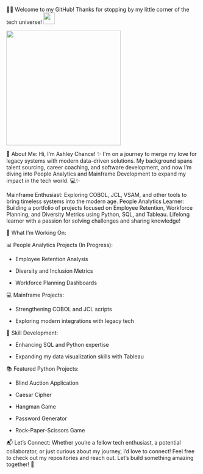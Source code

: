 👋🏾 Welcome to my GitHub!
Thanks for stopping by my little corner of the tech universe!
<img src="https://raw.githubusercontent.com/MartinHeinz/MartinHeinz/master/wave.gif" width="30px">

<img src="https://media.giphy.com/media/3o72F2fmqq8uYg6VdC/giphy.gif" width="300px">

🌟 About Me:
Hi, I’m Ashley Chance! ✨
I'm on a journey to merge my love for legacy systems with modern data-driven solutions. My background spans talent sourcing, career coaching, and software development, and now I’m diving into People Analytics and Mainframe Development to expand my impact in the tech world. 💻✨

Mainframe Enthusiast: Exploring COBOL, JCL, VSAM, and other tools to bring timeless systems into the modern age.
People Analytics Learner: Building a portfolio of projects focused on Employee Retention, Workforce Planning, and Diversity Metrics using Python, SQL, and Tableau.
Lifelong learner with a passion for solving challenges and sharing knowledge!

🎯 What I’m Working On:

📊 People Analytics Projects (In Progress):

- Employee Retention Analysis

- Diversity and Inclusion Metrics

- Workforce Planning Dashboards
  

💻 Mainframe Projects:

- Strengthening COBOL and JCL scripts

- Exploring modern integrations with legacy tech


🔧 Skill Development:

- Enhancing SQL and Python expertise

- Expanding my data visualization skills with Tableau
  

📚 Featured Python Projects:

- Blind Auction Application

- Caesar Cipher

- Hangman Game

- Password Generator

- Rock-Paper-Scissors Game



📬 Let’s Connect:
Whether you’re a fellow tech enthusiast, a potential collaborator, or just curious about my journey, I’d love to connect! Feel free to check out my repositories and reach out. Let’s build something amazing together! 💌





